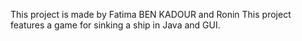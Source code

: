 
This project is made by Fatima BEN KADOUR and Ronin
This project features a game for sinking a ship in Java and GUI. 



